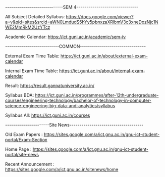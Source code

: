 -----------------------------SEM 4-------------------------------

All Subject Detailed Syllabus:
https://docs.google.com/viewer?a=v&pid=sites&srcid=aWN0LmdudS5hYy5pbnxzaXRlbmV3c3xneDozNjc1NWE2MmRkM2UzYTcz

Academic Calendar:
https://ict.guni.ac.in/academic/sem-iv

---------------------------COMMON---------------------------------

External Exam Time Table: 
https://ict.guni.ac.in/about/external-exam-calendar

Internal Exam Time Table:
https://ict.guni.ac.in/about/internal-exam-calendar

Result:
https://result.ganpatuniversity.ac.in/

Syllabus BDA:
https://ict.guni.ac.in/programmes/after-12th-undergraduate-courses/engineering-technology/bachelor-of-technology-in-computer-science-engineering-big-data-and-analytics/syllabus

Syllabus All:
https://ict.guni.ac.in/courses


----------------------Site News-------------------------------------

Old Exam Papers :
https://sites.google.com/a/ict.gnu.ac.in/gnu-ict-student-portal/Exam-Section

Home Page : 
https://sites.google.com/a/ict.gnu.ac.in/gnu-ict-student-portal/site-news

Recent Announcement :
https://sites.google.com/a/ict.gnu.ac.in/sitenews/home
